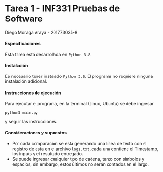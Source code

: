 # Tarea 1 - INF331 Pruebas de Software
Diego Moraga Araya - 201773035-8

#### Especificaciones
Esta tarea está desarrollada en `Python 3.8`

#### Instalación
Es necesario tener instalado `Python 3.8`. El programa no requiere ninguna instalación adicional.

#### Instrucciones de ejecución
Para ejecutar el programa, en la terminal (Linux, Ubuntu) se debe ingresar
~~~
python3 main.py
~~~
y seguir las instrucciones.

#### Consideraciones y supuestos
- Por cada comparación se está generando una línea de texto con el registro de esta en el archivo `logs.txt`, cada una contiene el Timestamp, los inputs y el resultado entregado.
- Se puede ingresar cualquier tipo de cadena, tanto con símbolos y espacios, sin embargo, estos últimos no serán contados en el largo.
